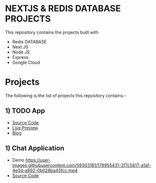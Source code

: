 # NEXTJS & REDIS DATABASE PROJECTS

This repository contains the projects built with
- Redis DATABASE
- Next JS
- Node JS
- Express
- Google Cloud

# Projects 

The following is the list of projects this repository contains:-
## 1) TODO App
- [Source Code](https://github.com/Muhammad-Bilal-7896/NextJS-RedisDatabaseProjects/tree/master/TodoAppNextJSRedis)
- [Live Preview](https://todoappnextjsredis.vercel.app/)
- [Blog](https://www.linkedin.com/pulse/how-develop-todo-app-next-js-redis-database-from-scratch-bilal/?trackingId=hRO1JjHsSBC18MIHrjqU4A%3D%3D)

## 1) Chat Application
- Demo
https://user-images.githubusercontent.com/59303181/178955431-2f7c5817-a1af-4e3d-a992-0b028ba45fcc.mp4
- [Source Code](https://github.com/Muhammad-Bilal-7896/NextJS-RedisDatabaseProjects/tree/master/RealTimeNextJSRedisChatApp)
<!-- - [Live Preview In Progress]()
- [Blog In Working]() -->


